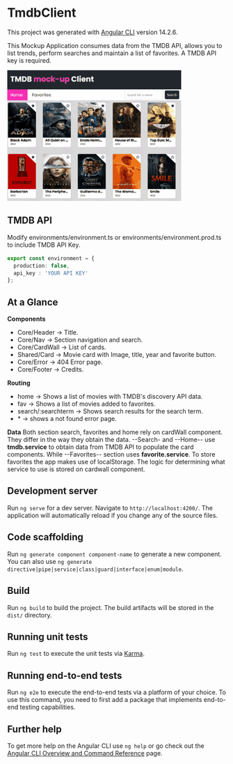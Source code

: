 # TmdbClient

This project was generated with [Angular CLI](https://github.com/angular/angular-cli) version 14.2.6.

This Mockup Application consumes data from the TMDB API, allows you to list trends, perform searches and maintain a list of favorites. A TMDB API key is required.

![](https://github.com/pablomarino/tmdb-client/blob/main/src/assets/Animation.gif)


## TMDB API
Modify environments/environment.ts or environments/environment.prod.ts to include TMDB API Key.
```ts
export const environment = {
  production: false,
  api_key : 'YOUR API KEY'
};
```

## At a Glance
**Components**
- Core/Header -> Title.
- Core/Nav -> Section navigation and search.
- Core/CardWall -> List of cards.
- Shared/Card -> Movie card with Image, title, year and favorite button.
- Core/Error -> 404 Error page.
- Core/Footer  -> Credits.

**Routing**
- home -> Shows a list of movies with TMDB's discovery API data.
- fav -> Shows a list of movies added to favorites.
- search/:searchterm -> Shows search results for the search term.
- \* -> shows a not found error page.

**Data**
Both section search, favorites and home rely on cardWall component. They differ in the way they obtain the data.
--Search- and --Home-- use **tmdb.service** to obtain data from TMDB API to populate the card components. While --Favorites-- section uses **favorite.service**. 
To store favorites the app makes use of localStorage. The logic for determining what service to use is stored on cardwall component.


## Development server

Run `ng serve` for a dev server. Navigate to `http://localhost:4200/`. The application will automatically reload if you change any of the source files.

## Code scaffolding

Run `ng generate component component-name` to generate a new component. You can also use `ng generate directive|pipe|service|class|guard|interface|enum|module`.

## Build

Run `ng build` to build the project. The build artifacts will be stored in the `dist/` directory.

## Running unit tests

Run `ng test` to execute the unit tests via [Karma](https://karma-runner.github.io).

## Running end-to-end tests

Run `ng e2e` to execute the end-to-end tests via a platform of your choice. To use this command, you need to first add a package that implements end-to-end testing capabilities.

## Further help

To get more help on the Angular CLI use `ng help` or go check out the [Angular CLI Overview and Command Reference](https://angular.io/cli) page.
